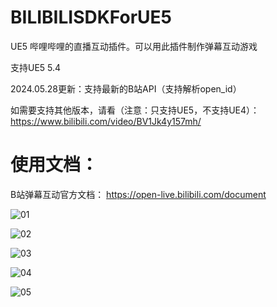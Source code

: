 # BILIBILISDKForUE5
 UE5 哔哩哔哩的直播互动插件。可以用此插件制作弹幕互动游戏

支持UE5 5.4

2024.05.28更新：支持最新的B站API（支持解析open_id）

如需要支持其他版本，请看（注意：只支持UE5，不支持UE4）：
https://www.bilibili.com/video/BV1Jk4y157mh/


# 使用文档：
B站弹幕互动官方文档： https://open-live.bilibili.com/document

![01](Picture/README/01.png)

![02](Picture/README/02.png)

![03](Picture/README/03.png)

![04](Picture/README/04.png)

![05](Picture/README/05.png)
